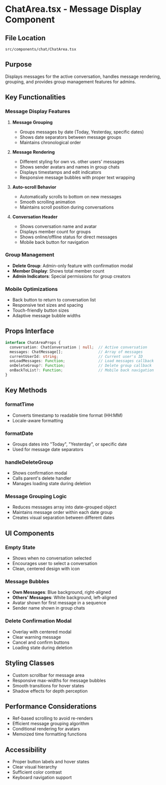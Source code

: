 # ChatArea.tsx - Message Display Component

## File Location
`src/components/chat/ChatArea.tsx`

## Purpose
Displays messages for the active conversation, handles message rendering, grouping, and provides group management features for admins.

## Key Functionalities

### Message Display Features
1. **Message Grouping**
   - Groups messages by date (Today, Yesterday, specific dates)
   - Shows date separators between message groups
   - Maintains chronological order

2. **Message Rendering**
   - Different styling for own vs. other users' messages
   - Shows sender avatars and names in group chats
   - Displays timestamps and edit indicators
   - Responsive message bubbles with proper text wrapping

3. **Auto-scroll Behavior**
   - Automatically scrolls to bottom on new messages
   - Smooth scrolling animation
   - Maintains scroll position during conversations

4. **Conversation Header**
   - Shows conversation name and avatar
   - Displays member count for groups
   - Shows online/offline status for direct messages
   - Mobile back button for navigation

### Group Management
- **Delete Group**: Admin-only feature with confirmation modal
- **Member Display**: Shows total member count
- **Admin Indicators**: Special permissions for group creators

### Mobile Optimizations
- Back button to return to conversation list
- Responsive text sizes and spacing
- Touch-friendly button sizes
- Adaptive message bubble widths

## Props Interface
```typescript
interface ChatAreaProps {
  conversation: ChatConversation | null;  // Active conversation
  messages: ChatMessage[];                // Array of messages
  currentUserId: string;                  // Current user's ID
  onLoadMessages: Function;               // Load messages callback
  onDeleteGroup?: Function;               // Delete group callback
  onBackToList?: Function;                // Mobile back navigation
}
```

## Key Methods

### formatTime
- Converts timestamp to readable time format (HH:MM)
- Locale-aware formatting

### formatDate
- Groups dates into "Today", "Yesterday", or specific date
- Used for message date separators

### handleDeleteGroup
- Shows confirmation modal
- Calls parent's delete handler
- Manages loading state during deletion

### Message Grouping Logic
- Reduces messages array into date-grouped object
- Maintains message order within each date group
- Creates visual separation between different dates

## UI Components

### Empty State
- Shows when no conversation selected
- Encourages user to select a conversation
- Clean, centered design with icon

### Message Bubbles
- **Own Messages**: Blue background, right-aligned
- **Others' Messages**: White background, left-aligned
- Avatar shown for first message in a sequence
- Sender name shown in group chats

### Delete Confirmation Modal
- Overlay with centered modal
- Clear warning message
- Cancel and confirm buttons
- Loading state during deletion

## Styling Classes
- Custom scrollbar for message area
- Responsive max-widths for message bubbles
- Smooth transitions for hover states
- Shadow effects for depth perception

## Performance Considerations
- Ref-based scrolling to avoid re-renders
- Efficient message grouping algorithm
- Conditional rendering for avatars
- Memoized time formatting functions

## Accessibility
- Proper button labels and hover states
- Clear visual hierarchy
- Sufficient color contrast
- Keyboard navigation support